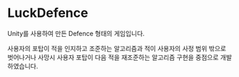 # LuckDefence
Unity를 사용하여 만든 Defence 형태의 게임입니다.

사용자의 포탑이 적을 인지하고 조준하는 알고리즘과
적이 사용자의 사정 범위 밖으로 벗어나거나 사망시 
사용자 포탑이 다음 적을 재조준하는 알고리즘 구현을 중점으로 개발하였습니다.
